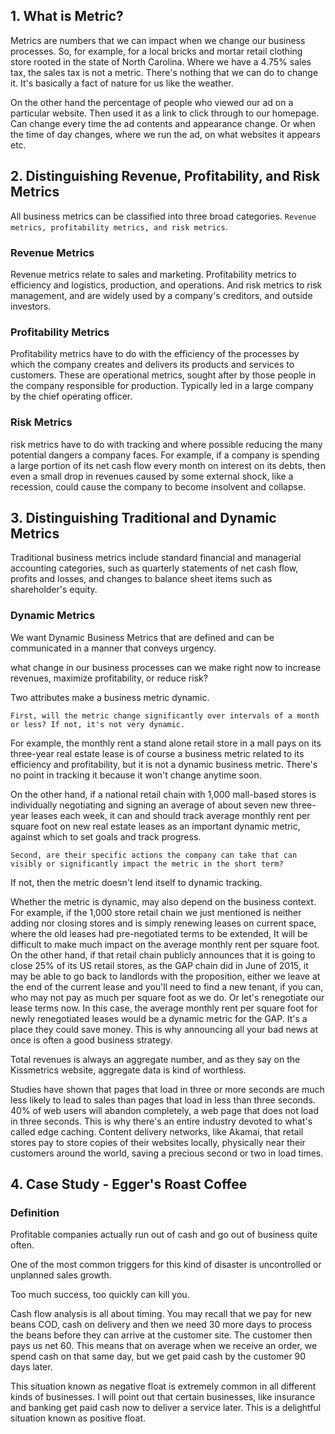 ## 1. What is Metric?

Metrics are numbers that we can impact when we change our business processes. So, for example, for a local bricks and mortar retail clothing store rooted in the state of North Carolina. Where we have a 4.75% sales tax, the sales tax is not a metric. There's nothing that we can do to change it. It's basically a fact of nature for us like the weather.

On the other hand the percentage of people who viewed our ad on a particular website. Then used it as a link to click through to our homepage. Can change every time the ad contents and appearance change. Or when the time of day changes, where we run the ad, on what websites it appears etc.

## 2. Distinguishing Revenue, Profitability, and Risk Metrics

All business metrics can be classified into three broad categories. `Revenue metrics, profitability metrics, and risk metrics`.

### Revenue Metrics

Revenue metrics relate to sales and marketing. Profitability metrics to efficiency and logistics, production, and operations. And risk metrics to risk management, and are widely used by a company's creditors, and outside investors.

### Profitability Metrics

Profitability metrics have to do with the efficiency of the processes by which the company creates and delivers its products and services to customers. These are operational metrics, sought after by those people in the company responsible for production. Typically led in a large company by the chief operating officer.

### Risk Metrics

risk metrics have to do with tracking and where possible reducing the many potential dangers a company faces. For example, if a company is spending a large portion of its net cash flow every month on interest on its debts, then even a small drop in revenues caused by some external shock, like a recession, could cause the company to become insolvent and collapse.

## 3. Distinguishing Traditional and Dynamic Metrics

Traditional business metrics include standard financial and managerial accounting categories, such as quarterly statements of net cash flow, profits and losses, and changes to balance sheet items such as shareholder's equity.

### Dynamic Metrics

We want Dynamic Business Metrics that are defined and can be communicated in a manner that conveys urgency.

what change in our business processes can we make right now to increase revenues, maximize profitability, or reduce risk?

Two attributes make a business metric dynamic. 

`First, will the metric change significantly over intervals of a month or less? If not, it's not very dynamic. `

For example, the monthly rent a stand alone retail store in a mall pays on its three-year real estate lease is of course a business metric related to its efficiency and profitability, but it is not a dynamic business metric. There's no point in tracking it because it won't change anytime soon.

On the other hand, if a national retail chain with 1,000 mall-based stores is individually negotiating and signing an average of about seven new three-year leases each week, it can and should track average monthly rent per square foot on new real estate leases as an important dynamic metric, against which to set goals and track progress. 

`Second, are their specific actions the company can take that can visibly or significantly impact the metric in the short term?`

If not, then the metric doesn't lend itself to dynamic tracking.

Whether the metric is dynamic, may also depend on the business context. For example, if the 1,000 store retail chain we just mentioned is neither adding nor closing stores and is simply renewing leases on current space, where the old leases had pre-negotiated terms to be extended, It will be difficult to make much impact on the average monthly rent per square foot. On the other hand, if that retail chain publicly announces that it is going to close 25% of its US retail stores, as the GAP chain did in June of 2015, it may be able to go back to landlords with the proposition, either we leave at the end of the current lease and you'll need to find a new tenant, if you can, who may not pay as much per square foot as we do. Or let's renegotiate our lease terms now. In this case, the average monthly rent per square foot for newly renegotiated leases would be a dynamic metric for the GAP. It's a place they could save money. This is why announcing all your bad news at once is often a good business strategy.

Total revenues is always an aggregate number, and as they say on the Kissmetrics website, aggregate data is kind of worthless.

 Studies have shown that pages that load in three or more seconds are much less likely to lead to sales than pages that load in less than three seconds. 40% of web users will abandon completely, a web page that does not load in three seconds. This is why there's an entire industry devoted to what's called edge caching. Content delivery networks, like Akamai, that retail stores pay to store copies of their websites locally, physically near their customers around the world, saving a precious second or two in load times.

## 4. Case Study - Egger's Roast Coffee

### Definition

Profitable companies actually run out of cash and go out of business quite often. 

One of the most common triggers for this kind of disaster is uncontrolled or unplanned sales growth.

Too much success, too quickly can kill you.

Cash flow analysis is all about timing. You may recall that we pay for new beans COD, cash on delivery and then we need 30 more days to process the beans before they can arrive at the customer site. The customer then pays us net 60. This means that on average when we receive an order, we spend cash on that same day, but we get paid cash by the customer 90 days later.

This situation known as negative float is extremely common in all different kinds of businesses. I will point out that certain businesses, like insurance and banking get paid cash now to deliver a service later. This is a delightful situation known as positive float.